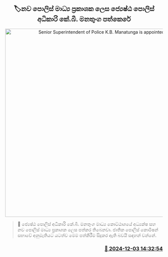 <p align='center'><b><h2 align='center' title='Senior Superintendent of Police K.B. Manatunga is appointed'>🏷නව පොලිස් මාධ්‍ය ප්‍රකාශක ලෙස ජ්‍යෙෂ්ඨ පොලිස් අධිකාරි කේ.බී. මනතුංග පත්කෙරේ</h2></b></p>
<p align='center'><img src='https://helakuru.sgp1.cdn.digitaloceanspaces.com/esana/images/lib/srilanka-police[1].jpg' width='600' alt='Senior Superintendent of Police K.B. Manatunga is appointed'></p>

>📝 ජ්‍යෙෂ්ඨ පොලිස් අධිකාරි කේ.බී. මනතුංග මාධ්‍ය කොට්ඨාශයේ අධ්‍යක්ෂ සහ නව පොලිස් මාධ්‍ය ප්‍රකාශක ලෙස පත්කර තිබෙනවා.
ජාතික පොලිස් කොමිෂන් සභාවේ අනුමැතියට යටත්ව මෙම පත්කිරීම සිදුකර ඇති බවයි සඳහන් වන්නේ.


<h3 align='right'><a href='https://www.helakuru.lk/esana/p/105629/'>📅 2024-12-03 14:32:54</a></h3>
